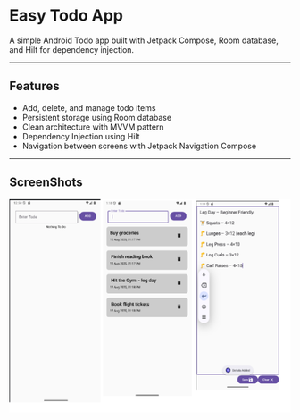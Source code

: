 # Easy Todo App

A simple Android Todo app built with Jetpack Compose, Room database, and Hilt for dependency injection.

---

## Features

- Add, delete, and manage todo items
- Persistent storage using Room database
- Clean architecture with MVVM pattern
- Dependency Injection using Hilt
- Navigation between screens with Jetpack Navigation Compose

---
## ScreenShots

![image alt](https://github.com/MSshizan/android-easy-todo-app/blob/ba5b7cf0c942046e4295dff988659eb9c46d1c54/screenShots.png)
